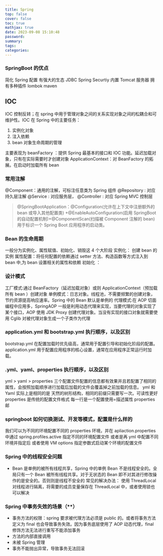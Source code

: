 ```yaml
---
title: Spring
top: false
cover: false
toc: true
mathjax: true
date: 2023-09-08 15:10:48
password:
summary:
tags:
categories:
---
```


### SpringBoot 的优点

简化 Spring 配置
有强大的生态 JDBC Spring Securtiy
内置 Tomcat 服务器
拥有多种插件 lombok maven

## IOC

IOC 控制反转；在 spring 中用于管理对象之间的关系实现对象之间的松耦合和可维护性。IOC 在 Spring 中的主要任务：

1. 实例化对象
2. 注入依赖
3. bean 对象生命周期的管理

主要表现为
beanFactory ：提供 Spring 最基本的接口和 IOC 功能。延迟加载对象，只有在实际需要时才创建对象
ApplicationContext：对 BeanFactory 的拓展。在启动时加载所有 bean

### 常用注解

@Component：通用的注解，可标注任意类为 Spring 组件
@Repository : 对应持久层注解
@Service : 对应服务层，
@Controller : 对应 Spring MVC 控制层

> @SpringBootApplication：@Configuration(允许在上下文中注册额外的 bean 或导入其他配置类)
> +@EnableAutoConfiguration(启用 SpringBoot 的自动配置机制)+@ComponentScan(扫描被 Component 注解的 bean)
> 用于标识一个 Spring Boot 应用程序的启动类。

### Bean 的生命周期

一般分为实例化、属性赋值、初始化、销毁这 4 个大阶段
实例化： 创建 bean 的实例
属性配置：将任何配置的依赖通过 setter 方法、构造函数等方式注入到 bean 中,为 bean 设置相关的属性和依赖
初始化 ：

### 设计模式

工厂模式:通过 BeanFactory（延迟加载对象）或则 ApplicationContext（预加载所有 bean ）创建对象
单例模式：日志对象。线程池，不需要频繁的创建对象，节约资源提高响应速率。Spring 中的 Bean 默认是单例的
代理模式:在 AOP 切面编程中应用多，SpringAOP 一般是利用动态代理来实现，当要代理的对象实现了某个接口，AOP 使用 JDK Proxy 创建代理对象。当没有实现的接口对象就需要使用 Cglib 对被代理对象生成一个子类作为代理

### application.yml 和 bootstrap.yml 执行顺序，以及区别

bootstrap.yml 在配置加载时优先级高，通常用于配置引导和初始化阶段的配置。
application.yml 用于配置应用程序的核心设置，通常在应用程序正常运行时加载。

### .yml、yaml、properties 执行顺序，以及区别

yml > yaml > properties 三个配置文件配置的信息都有效果并且若配置了相同的属性，会按照加载顺序进行加载后加载的文件会覆盖掉之前加载的信息。
yml 和 Yaml 实际上是相同的是 天然的树形结构，相同的前缀只需要写一次。可读性更好
properties 是传统的配置文件格式 每一行是一个配置使用=描述属性
properties 邮

### springboot 如何切换测试、开发等模式，配置是什么样的

我们可以为不同的环境配置不同的 properties 环境，并在 apliaction.properties 中通过 spring.profiles.active 指定不同的环境配置文件
或者是再 yml 中配置不同环境并指定后
或者使用 VM options 指定参数式启动某个环境的配置文件

### Spring 中的线程安全问题

- Bean 是单例的被所有线程共享，Spring 中的单例 Bean 不是线程安全的。全局只有一个 Bean 被所有线程共享。对于无状态的 Bean 即不对其进行修改操作的是安全的。否则则是线程不安全的
  常见的解决办法：
  使用 ThreadLocal 对线程进行隔离，将需要的成员变量保存在 ThreadLocal 中，或者使用锁也可以解决

### Spring 中事务失效的场景（\*\*）

- 事务方法的权限：spring 要求被代理方法必须是 public 的。或者将事务方法定义为 final 也会导致事务失效。因为事务底层使用了 AOP 动态代理，final 修饰方法无法进行重写不能添加事务
- 方法的内部直接调用
- 未被 Spring 管理
- 事务不能抛出异常，导致事务无法回滚
